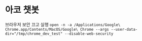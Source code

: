 # 아코 챗봇

브라우저 보안 끄고 실행
`open -n -a /Applications/Google\ Chrome.app/Contents/MacOS/Google\ Chrome --args --user-data-dir="/tmp/chrome_dev_test" --disable-web-security`
